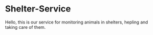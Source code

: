 # Shelter-Service
Hello, this is our service for monitoring animals in shelters, hepling and taking care of them.
